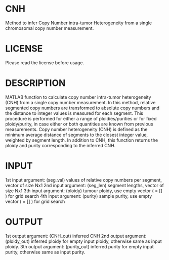 # CNH
Method to infer Copy Number intra-tumor Heterogeneity from a single chromosomal copy number measurement.

# LICENSE
Please read the license before usage.

# DESCRIPTION
MATLAB function to calculate copy number intra-tumor heterogeneity (CNH) from a single copy number measurement.
In this method, relative segmented copy numbers are transformed to absolute copy numbers and the distance
to integer values is measured for each segment. This procedure is
performed for either a range of ploidies/purities or for fixed
ploidy/purity, in case either or both quantities are known from previous
measurements.
Copy number heterogeneity (CNH) is defined as the minimum average distance of
segments to the closest integer value, weighted by segment length. 
In addition to CNH, this function returns the ploidy and purity
corresponding to the inferred CNH.

# INPUT
1st input argument:   (seg_val)       values of relative copy numbers per segment, vector of size Nx1
2nd input argument:   (seg_len)       segment lengths, vector of size Nx1
3th input argument:   (ploidy)        tumour ploidy, use empty vector ( = [] ) for grid search 
4th input argument:   (purity)        sample purity, use empty vector ( = [] ) for grid search     

# OUTPUT
1st output argument:  (CNH_out)       inferred CNH 
2nd output argument:  (ploidy_out)    inferred ploidy for empty input ploidy, otherwise same as input ploidy. 
3th output argument:  (purity_out)    inferred purity for empty input purity, otherwise same as input purity.

